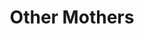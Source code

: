 ---
title: "Other Mothers"
url: /albuquerque/other-mothers-montgomery-boulevard-northeast/
shop: clothes
---
